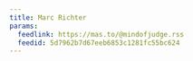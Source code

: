 ```yaml
---
title: Marc Richter
params:
  feedlink: https://mas.to/@mindofjudge.rss
  feedid: 5d7962b7d67eeb6853c1281fc55bc624
---
```

